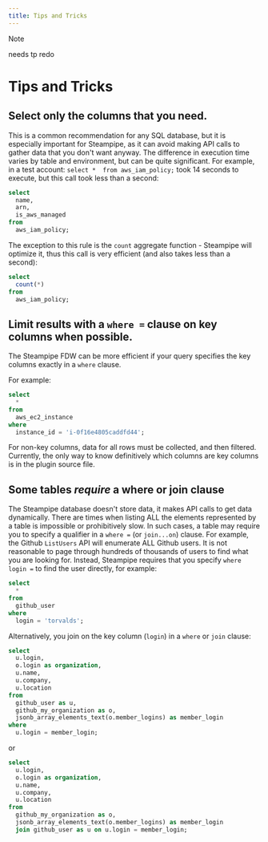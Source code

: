```yaml
---
title: Tips and Tricks
---
```


>[!NOTE]
> needs tp redo

# Tips and Tricks

## Select only the columns that you need.  
This is a common recommendation for any SQL database, but it is especially important for Steampipe, as it can avoid making API calls to gather data that you don't want anyway.  The difference in execution time varies by table and environment, but can be quite significant. For example, in a test account: `select *  from aws_iam_policy;` took 14 seconds to execute, but this call took less than a second:

```sql
select 
  name, 
  arn, 
  is_aws_managed 
from 
  aws_iam_policy;
```

The exception to this rule is the `count` aggregate function - Steampipe will optimize it, thus this call is very efficient (and also takes less than a second):
```sql
select 
  count(*)
from
  aws_iam_policy;
```

## Limit results with a `where =` clause on key columns when possible.
The Steampipe FDW can be more efficient if your query specifies the key columns exactly in a `where` clause.  

For example:
```sql
select 
  * 
from 
  aws_ec2_instance 
where 
  instance_id = 'i-0f16e4805caddfd44';
```

For non-key columns, data for all rows must be collected, and then filtered.  Currently, the only way to know definitively which columns are key columns is in the plugin source file.

## Some tables ***require*** a where or join clause
The Steampipe database doesn't store data, it makes API calls to get data dynamically.  There are times when listing ALL the elements represented by a table is impossible or prohibitively slow.  In such cases, a table may require you to specify a qualifier in a `where =` (or `join...on`) clause.  For example, the Github `ListUsers` API will enumerate ALL Github users.  It is not reasonable to page through hundreds of thousands of users to find what you are looking for.  Instead, Steampipe requires that you specify `where login =` to find the user directly, for example:

```sql
select
  *
from
  github_user
where
  login = 'torvalds';
```

Alternatively, you join on the key column (`login`) in a `where` or `join` clause:

```sql
select
  u.login,
  o.login as organization,
  u.name,
  u.company,
  u.location
from
  github_user as u,
  github_my_organization as o,
  jsonb_array_elements_text(o.member_logins) as member_login
where
  u.login = member_login;
```
or 

```sql
select
  u.login,
  o.login as organization,
  u.name,
  u.company,
  u.location
from
  github_my_organization as o,
  jsonb_array_elements_text(o.member_logins) as member_login
  join github_user as u on u.login = member_login;
```